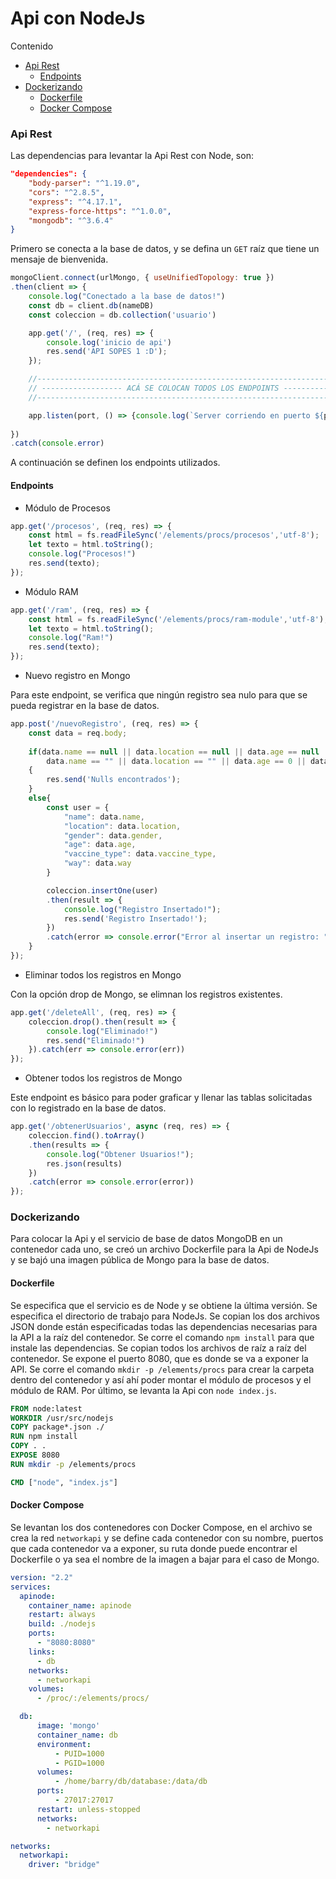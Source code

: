 # Api con NodeJs

Contenido
- [Api Rest](#api-rest)
    - [Endpoints](#endpoints) 
- [Dockerizando](#dockerizando)
    - [Dockerfile](#dockerfile)
    - [Docker Compose](#docker-compose)

### Api Rest
Las dependencias para levantar la Api Rest con Node, son:
```json
"dependencies": {
    "body-parser": "^1.19.0",
    "cors": "^2.8.5",
    "express": "^4.17.1",
    "express-force-https": "^1.0.0",
    "mongodb": "^3.6.4"
}
```

Primero se conecta a la base de datos, y se defina un ```GET``` raíz que tiene un mensaje de bienvenida.

```js
mongoClient.connect(urlMongo, { useUnifiedTopology: true })
.then(client => {
    console.log("Conectado a la base de datos!")
    const db = client.db(nameDB)
    const coleccion = db.collection('usuario')

    app.get('/', (req, res) => {
        console.log('inicio de api')
        res.send('API SOPES 1 :D');
    });

    //-----------------------------------------------------------------------------------
    // ------------------ ACÁ SE COLOCAN TODOS LOS ENDPOINTS ----------------------------
    //-----------------------------------------------------------------------------------

    app.listen(port, () => {console.log(`Server corriendo en puerto ${port}!`) });
    
})
.catch(console.error)
```
A continuación se definen los endpoints utilizados.

#### Endpoints
- Módulo de Procesos

```js
app.get('/procesos', (req, res) => {
    const html = fs.readFileSync('/elements/procs/procesos','utf-8');
    let texto = html.toString();
    console.log("Procesos!")
    res.send(texto);
});
```
- Módulo RAM
```js
app.get('/ram', (req, res) => {
    const html = fs.readFileSync('/elements/procs/ram-module','utf-8');
    let texto = html.toString();
    console.log("Ram!")
    res.send(texto);
});
```
- Nuevo registro en Mongo

Para este endpoint, se verifica que ningún registro sea nulo para que se pueda registrar en la base de datos.
```js
app.post('/nuevoRegistro', (req, res) => {
    const data = req.body;
    
    if(data.name == null || data.location == null || data.age == null || data.vaccine_type == null || data.gender == null ||
        data.name == "" || data.location == "" || data.age == 0 || data.vaccine_type == "" || data.gender == "")
    {
        res.send('Nulls encontrados');
    }
    else{
        const user = {
            "name": data.name,
            "location": data.location,
            "gender": data.gender,
            "age": data.age,
            "vaccine_type": data.vaccine_type,
            "way": data.way
        }

        coleccion.insertOne(user)
        .then(result => {
            console.log("Registro Insertado!");
            res.send('Registro Insertado!');
        })
        .catch(error => console.error("Error al insertar un registro: ", error));
    }
});
```
- Eliminar todos los registros en Mongo

Con la opción drop de Mongo, se elimnan los registros existentes.
```js
app.get('/deleteAll', (req, res) => {
    coleccion.drop().then(result => {
        console.log("Eliminado!")
        res.send("Eliminado!")
    }).catch(err => console.error(err))
});
```
- Obtener todos los registros de Mongo

Este endpoint es básico para poder graficar y llenar las tablas solicitadas con lo registrado en la base de datos.
```js
app.get('/obtenerUsuarios', async (req, res) => {
    coleccion.find().toArray()
    .then(results => {
        console.log("Obtener Usuarios!");
        res.json(results)
    })
    .catch(error => console.error(error))
});
```

### Dockerizando
Para colocar la Api y el servicio de base de datos MongoDB en un contenedor cada uno, se creó un archivo Dockerfile para la Api de NodeJs y se bajó una imagen pública de Mongo para la base de datos.

#### Dockerfile

Se especifica que el servicio es de Node y se obtiene la última versión. Se especifica el directorio de trabajo para NodeJs. Se copian los dos archivos JSON donde están especificadas todas las dependencias necesarias para la API a la raíz del contenedor. Se corre el comando ```npm install``` para que instale las dependencias. Se copian todos los archivos de raíz a raíz del contenedor. Se expone el puerto 8080, que es donde se va a exponer la API. Se corre el comando ```mkdir -p /elements/procs``` para crear la carpeta dentro del contenedor y así ahí poder montar el módulo de procesos y el módulo de RAM. Por último, se levanta la Api con ```node index.js```.
```dockerfile
FROM node:latest
WORKDIR /usr/src/nodejs
COPY package*.json ./
RUN npm install
COPY . .
EXPOSE 8080
RUN mkdir -p /elements/procs

CMD ["node", "index.js"]
```
#### Docker Compose
Se levantan los dos contenedores con Docker Compose, en el archivo se crea la red ```networkapi``` y se define cada contenedor con su nombre, puertos que cada contenedor va a exponer, su ruta donde puede encontrar el Dockerfile o ya sea el nombre de la imagen a bajar para el caso de Mongo.

```yml
version: "2.2"
services:  
  apinode:
    container_name: apinode
    restart: always
    build: ./nodejs
    ports:
      - "8080:8080"
    links:
      - db
    networks:
      - networkapi
    volumes:
      - /proc/:/elements/procs/

  db:
      image: 'mongo'
      container_name: db
      environment:
          - PUID=1000
          - PGID=1000
      volumes:
          - /home/barry/db/database:/data/db
      ports:
          - 27017:27017
      restart: unless-stopped
      networks:
        - networkapi

networks:
  networkapi:
    driver: "bridge"
```